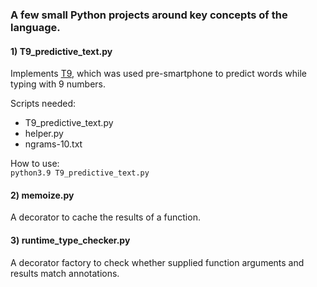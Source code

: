 ### A few small Python projects around key concepts of the language.

#### 1) T9_predictive_text.py
Implements [T9](https://en.wikipedia.org/wiki/T9_(predictive_text)), which was used pre-smartphone to predict words while typing with 9 numbers.

Scripts needed:
* T9_predictive_text.py
* helper.py
* ngrams-10.txt

How to use:  
`python3.9 T9_predictive_text.py`

#### 2) memoize.py
A decorator to cache the results of a function.

#### 3) runtime_type_checker.py
A decorator factory to check whether supplied function arguments and results match annotations.

